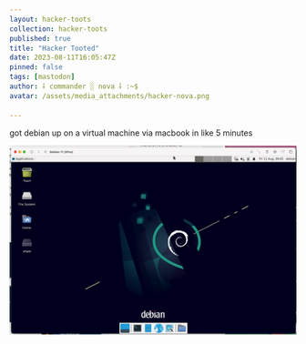 ```yaml
---
layout: hacker-toots
collection: hacker-toots
published: true
title: "Hacker Tooted"
date: 2023-08-11T16:05:47Z
pinned: false
tags: [mastodon]
author: ⸸ commander ░ nova ⸸ :~$
avatar: /assets/media_attachments/hacker-nova.png

---
```


<p>got debian up on a virtual machine via macbook in like 5 minutes</p>

![media](/assets/media_attachments/files/110/871/835/171/694/811/original/eb83be4025cfc3a1.png)
